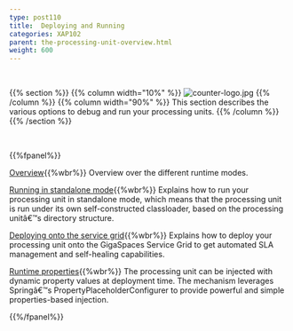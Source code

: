 ```yaml
---
type: post110
title:  Deploying and Running
categories: XAP102
parent: the-processing-unit-overview.html
weight: 600
---
```


<br>

{{% section %}}
{{% column width="10%" %}}
![counter-logo.jpg](/attachment_files/subject/deploy.png)
{{% /column %}}
{{% column width="90%" %}}
This section describes the various options to debug and run your processing units.
{{% /column %}}
{{% /section %}}


<br>


{{%fpanel%}}

[Overview](./deploying-and-running-the-processing-unit.html){{%wbr%}}
Overview over the different runtime modes.

[Running in standalone mode](./running-in-standalone-mode.html){{%wbr%}}
Explains how to run your processing unit in standalone mode, which means that the processing unit is run under its own self-constructed classloader, based on the processing unitâ€™s directory structure.

[Deploying onto the service grid](./deploying-onto-the-service-grid.html){{%wbr%}}
Explains how to deploy your processing unit onto the GigaSpaces Service Grid to get automated SLA management and self-healing capabilities.

[Runtime properties](./deployment-properties.html){{%wbr%}}
The processing unit can be injected with dynamic property values at deployment time. The mechanism leverages Springâ€™s PropertyPlaceholderConfigurer to provide powerful and simple properties-based injection.

{{%/fpanel%}}


